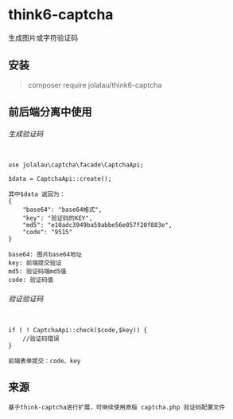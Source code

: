 # think6-captcha

生成图片或字符验证码


## 安装
> composer require jolalau/think6-captcha

## 前后端分离中使用


###### 生成验证码
```

use jolalau\captcha\facade\CaptchaApi;

$data = CaptchaApi::create();

其中$data 返回为：
{
    "base64": "base64格式",
    "key": "验证码的KEY",
    "md5": "e10adc3949ba59abbe56e057f20f883e",
	"code": "9515"
}
	
base64: 图片base64地址
key: 前端提交验证
md5: 验证码端md5值
code: 验证码值
```

###### 验证验证码
```

if ( ! CaptchaApi::check($code,$key)) {
	//验证码错误
}

前端表单提交：code、key
```

## 来源
~~~
基于think-captcha进行扩展，可继续使用原版 captcha.php 验证码配置文件
~~~